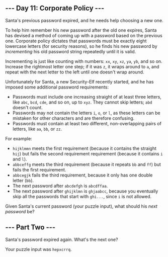 ## \--- Day 11: Corporate Policy ---

Santa's previous password expired, and he needs help choosing a new one.

To help him remember his new password after the old one expires, Santa has devised a method of coming up with a password based on the previous one. Corporate policy dictates that passwords must be exactly eight lowercase letters (for security reasons), so he finds his new password by _incrementing_ his old password string repeatedly until it is valid.

Incrementing is just like counting with numbers: `xx`, `xy`, `xz`, `ya`, `yb`, and so on. Increase the rightmost letter one step; if it was `z`, it wraps around to `a`, and repeat with the next letter to the left until one doesn't wrap around.

Unfortunately for Santa, a new Security-Elf recently started, and he has imposed some additional password requirements:

-   Passwords must include one increasing straight of at least three letters, like `abc`, `bcd`, `cde`, and so on, up to `xyz`. They cannot skip letters; `abd` doesn't count.
-   Passwords may not contain the letters `i`, `o`, or `l`, as these letters can be mistaken for other characters and are therefore confusing.
-   Passwords must contain at least two different, non-overlapping pairs of letters, like `aa`, `bb`, or `zz`.

For example:

-   `hijklmmn` meets the first requirement (because it contains the straight `hij`) but fails the second requirement requirement (because it contains `i` and `l`).
-   `abbceffg` meets the third requirement (because it repeats `bb` and `ff`) but fails the first requirement.
-   `abbcegjk` fails the third requirement, because it only has one double letter (`bb`).
-   The next password after `abcdefgh` is `abcdffaa`.
-   The next password after `ghijklmn` is `ghjaabcc`, because you eventually skip all the passwords that start with `ghi...`, since `i` is not allowed.

Given Santa's current password (your puzzle input), what should his _next password_ be?

## \--- Part Two ---

Santa's password expired again. What's the next one?

Your puzzle input was `hepxcrrq`.
